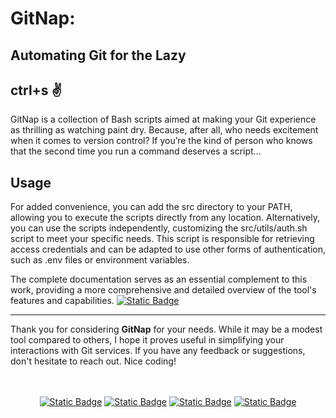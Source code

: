 # GitNap: 
## Automating Git for the Lazy

## ctrl+s :v:

GitNap is a collection of Bash scripts aimed at making your Git experience as thrilling as watching paint dry. Because, after all, who needs excitement when it comes to version control? If you’re the kind of person who knows that the second time you run a command deserves a script…


## Usage

For added convenience, you can add the src directory to your PATH, allowing you to execute the scripts directly from any location. Alternatively, you can use the scripts independently, customizing the src/utils/auth.sh script to meet your specific needs. This script is responsible for retrieving access credentials and can be adapted to use other forms of authentication, such as .env files or environment variables.

The complete documentation serves as an essential complement to this work, providing a more comprehensive and detailed overview of the tool's features and capabilities.
<a href="https://github.com/rmottanet/gitnap.wiki.git"><img alt="Static Badge" src="https://img.shields.io/badge/gitnap-documentation?style=social&logo=github&logoSize=auto&label=docs&link=https%3A%2F%2Fgithub.com%2Frmottanet%2Fgitnap.wiki.git"></a>

---

Thank you for considering **GitNap** for your needs. While it may be a modest tool compared to others, I hope it proves useful in simplifying your interactions with Git services. If you have any feedback or suggestions, don't hesitate to reach out. Nice coding!

<br />
<br />
<div align="center">
  <a href="https://bitbucket.org/rmottalabs/"><img alt="Static Badge" src="https://img.shields.io/badge/-Bitbucket?style=social&logo=bitbucket&logoSize=auto&label=Bitbucket&link=https%3A%2F%2Fbitbucket.org%2Frmottalabs%2Fworkspace%2Foverview%2F"></a>
  <a href="https://gitlab.com/rmottanet"><img alt="Static Badge" src="https://img.shields.io/badge/-Gitlab?style=social&logo=gitlab&logoSize=auto&label=Gitlab&link=https%3A%2F%2Fgitlab.com%2Frmottanet"></a>
  <a href="https://github.com/rmottanet"><img alt="Static Badge" src="https://img.shields.io/badge/-Github?style=social&logo=github&logoSize=auto&label=Github&link=https%3A%2F%2Fgithub.com%2Frmottanet"></a>
  <a href="https://hub.docker.com/"><img alt="Static Badge" src="https://img.shields.io/badge/-DockerHub?style=social&logo=docker&logoSize=auto&label=DockerHub&link=https%3A%2F%2Fhub.docker.com%2Fu%2Frmottanet"></a>
</div>
